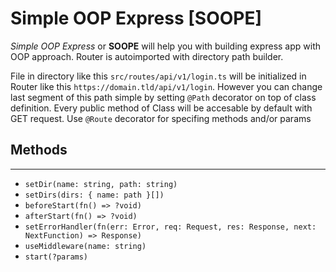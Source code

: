 # Simple OOP Express **[SOOPE]**

_Simple OOP Express_ or **SOOPE** will help you with building express app with OOP approach. Router is autoimported with directory path builder.

File in directory like this `src/routes/api/v1/login.ts` will be initialized in Router like this `https://domain.tld/api/v1/login`. However you can change last segment of this path simple by setting `@Path` decorator on top of class definition. Every public method of Class will be accesable by default with GET request. Use `@Route` decorator for specifing methods and/or params

## Methods

---

-   `setDir(name: string, path: string)`
-   `setDirs(dirs: { name: path }[])`
-   `beforeStart(fn() => ?void)`
-   `afterStart(fn() => ?void)`
-   `setErrorHandler(fn(err: Error, req: Request, res: Response, next: NextFunction) => Response)`
-   `useMiddleware(name: string)`
-   `start(?params)`
